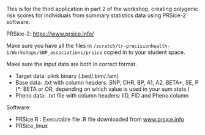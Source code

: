 This is for the third application in part 2 of the workshop, creating polygenic risk scores for individuals from summary statistics data using PRSice-2 software.

PRSice-2: https://www.prsice.info/

Make sure you have all the files in `/scratch/tr-precisionhealth-1/Workshops/SNP_associations/prsice` copied in to your student space. 

Make sure the input data are both in correct format.
- Target data: plink binary (.bed/.bim/.fam)
- Base data: .txt with column headers: SNP, CHR, BP, A1, A2, BETA*, SE, P
(*: BETA or OR, depending on which value is used in your sum stats.)
- Pheno data: .txt file with column headers: IID, FID and Pheno column

Software:
- PRSice.R : Executable file .R file downloaded from www.prsice.info
- PRSice_linux
